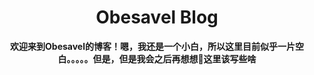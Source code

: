 <header>


# Obesavel Blog

**欢迎来到Obesavel的博客！嗯，我还是一个小白，所以这里目前似乎一片空白。。。。。但是，但是我会之后再想想🤔这里该写些啥**

</header>



<footer>


</footer>
